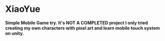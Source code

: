 # XiaoYue

<b> Simple Mobile Game try. It's NOT A COMPLETED project I only tried creating my own characters with pixel art and learn mobile touch system on unity. </b>
